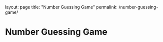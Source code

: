 layout: page
title: "Number Guessing Game"
permalink: /number-guessing-game/

# Number Guessing Game